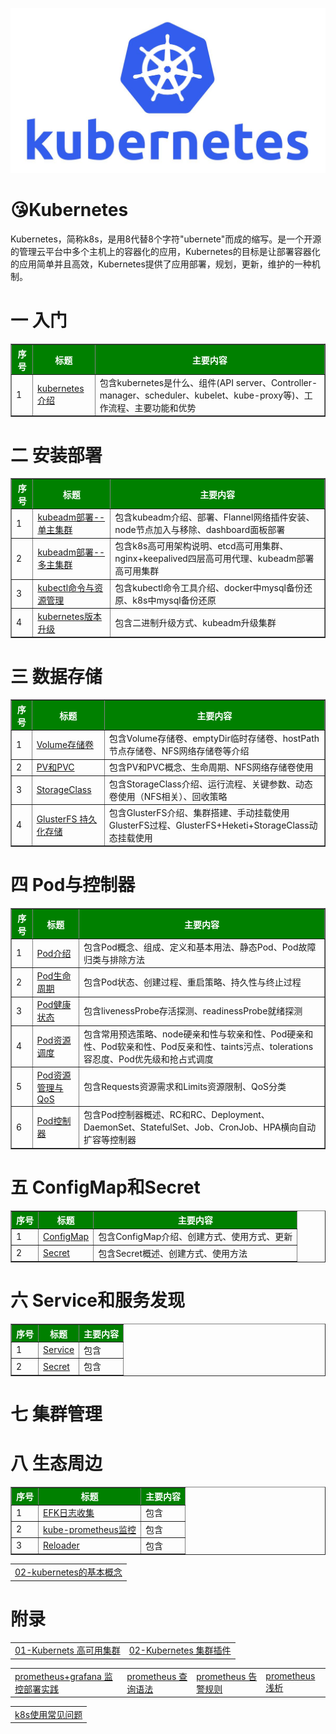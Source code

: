 ![img](assets/k8s-logo.jpeg)



# 😘Kubernetes

​		Kubernetes，简称k8s，是用8代替8个字符"ubernete"而成的缩写。是一个开源的管理云平台中多个主机上的容器化的应用，Kubernetes的目标是让部署容器化的应用简单并且高效，Kubernetes提供了应用部署，规划，更新，维护的一种机制。



# 一 入门

<table cellpadding="2" border="1">
   <tbody>
    <tr> 
     <th bgcolor="green"><font face="微软雅黑" color="white">序号</font></th>
     <th bgcolor="green"><font face="微软雅黑" color="white">标题</font></th>
     <th bgcolor="green"><font face="微软雅黑" color="white">主要内容</font></th>
    </tr>
    <tr>
     <td>1</td>
     <td><a href="概念介绍/kubernetes介绍.md">kubernetes介绍</a></td>
     <td>包含kubernetes是什么、组件(API server、Controller-manager、scheduler、kubelet、kube-proxy等)、工作流程、主要功能和优势</td>
     </tr>
   </tbody>
</table>


# 二 安装部署

<table cellpadding="2" border="1">
   <tbody>
    <tr> 
     <th bgcolor="green"><font face="微软雅黑" color="white">序号</font></th>
     <th bgcolor="green"><font face="微软雅黑" color="white">标题</font></th>
     <th bgcolor="green"><font face="微软雅黑" color="white">主要内容</font></th>
    </tr>
    <tr> 
     <td>1</td> 
     <td><a href="安装部署/kubeadm部署--单主集群.md">kubeadm部署--单主集群</a></td> 
     <td>包含kubeadm介绍、部署、Flannel网络插件安装、node节点加入与移除、dashboard面板部署</td> 
     </tr>
    <tr> 
     <td>2</td> 
     <td><a href="安装部署/kubeadm部署--多主集群.md">kubeadm部署--多主集群</a></td> 
     <td>包含k8s高可用架构说明、etcd高可用集群、nginx+keepalived四层高可用代理、kubeadm部署高可用集群</td> 
    </tr>
    <tr> 
     <td>3</td> 
     <td><a href="安装部署/kubectl命令与资源管理.md">kubectl命令与资源管理</a></td> 
     <td>包含kubectl命令工具介绍、docker中mysql备份还原、k8s中mysql备份还原</td> 
    </tr>
    <tr> 
     <td>4</td> 
     <td><a href="安装部署/kubernetes版本升级.md">kubernetes版本升级</a></td> 
     <td>包含二进制升级方式、kubeadm升级集群</td> 
    </tr> 
   </tbody>
</table>


# 三 数据存储

<table cellpadding="2" border="1">
   <tbody>
    <tr> 
     <th bgcolor="green"><font face="微软雅黑" color="white">序号</font></th>
     <th bgcolor="green"><font face="微软雅黑" color="white">标题</font></th>
     <th bgcolor="green"><font face="微软雅黑" color="white">主要内容</font></th>
    </tr>
    <tr> 
     <td>1</td> 
     <td><a href="数据存储/Volume存储卷.md">Volume存储卷</a></td> 
     <td>包含Volume存储卷、emptyDir临时存储卷、hostPath节点存储卷、NFS网络存储卷等介绍</td> 
    </tr>
     <tr> 
     <td>2</td> 
     <td><a href="数据存储/PV和PVC.md">PV和PVC</a></td> 
     <td>包含PV和PVC概念、生命周期、NFS网络存储卷使用</td> 
    </tr>
    <tr> 
     <td>3</td> 
     <td><a href="数据存储/StorageClass.md">StorageClass</a></td> 
     <td>包含StorageClass介绍、运行流程、关键参数、动态卷使用（NFS相关）、回收策略</td> 
    </tr>
    <tr> 
     <td>4</td> 
     <td><a href="数据存储/GlusterFS持久化存储.md">GlusterFS 持久化存储</a></td> 
     <td>包含GlusterFS介绍、集群搭建、手动挂载使用GlusterFS过程、GlusterFS+Heketi+StorageClass动态挂载使用</td> 
    </tr> 
   </tbody>
</table>


# 四 Pod与控制器

<table cellpadding="2" border="1">
   <tbody>
    <tr> 
     <th bgcolor="green"><font face="微软雅黑" color="white">序号</font></th>
     <th bgcolor="green"><font face="微软雅黑" color="white">标题</font></th>
     <th bgcolor="green"><font face="微软雅黑" color="white">主要内容</font></th>
    </tr>
 <tr> 
     <td>1</td> 
     <td><a href="Pod与控制器/Pod介绍.md">Pod介绍</a></td> 
     <td>包含Pod概念、组成、定义和基本用法、静态Pod、Pod故障归类与排除方法</td> 
    </tr>
     <tr> 
     <td>2</td> 
     <td><a href="Pod与控制器/Pod生命周期.md">Pod生命周期</a></td> 
     <td>包含Pod状态、创建过程、重启策略、持久性与终止过程</td> 
    </tr>
    <tr> 
     <td>3</td> 
     <td><a href="Pod与控制器/Pod健康状态.md">Pod健康状态</a></td> 
     <td>包含livenessProbe存活探测、readinessProbe就绪探测</td> 
    </tr>
    <tr> 
     <td>4</td> 
     <td><a href="Pod与控制器/Pod资源调度.md">Pod资源调度</a></td> 
     <td>包含常用预选策略、node硬亲和性与软亲和性、Pod硬亲和性、Pod软亲和性、Pod反亲和性、taints污点、tolerations容忍度、Pod优先级和抢占式调度</td> 
    </tr>
	<tr> 
     <td>5</td> 
     <td><a href="Pod与控制器/Pod资源管理与QoS.md">Pod资源管理与QoS</a></td> 
     <td>包含Requests资源需求和Limits资源限制、QoS分类</td> 
    </tr>
    <tr> 
     <td>6</td> 
     <td><a href="Pod与控制器/Pod控制器.md">Pod控制器</a></td> 
     <td>包含Pod控制器概述、RC和RC、Deployment、DaemonSet、StatefulSet、Job、CronJob、HPA横向自动扩容等控制器</td> 
    </tr> 
   </tbody>
</table>



# 五 ConfigMap和Secret

<table cellpadding="2" border="1">
   <tbody>
    <tr> 
     <th bgcolor="green"><font face="微软雅黑" color="white">序号</font></th>
     <th bgcolor="green"><font face="微软雅黑" color="white">标题</font></th>
     <th bgcolor="green"><font face="微软雅黑" color="white">主要内容</font></th>
    </tr>
 <tr> 
     <td>1</td> 
     <td><a href="ConfigMap和Secret/ConfigMap.md">ConfigMap</a></td> 
     <td>包含ConfigMap介绍、创建方式、使用方式、更新</td> 
    </tr>
  <tr> 
     <td>2</td> 
     <td><a href="ConfigMap和Secret/Secret.md">Secret</a></td> 
     <td>包含Secret概述、创建方式、使用方法</td> 
    </tr> 
   </tbody>
</table>  



# 六 Service和服务发现

<table cellpadding="2" border="1">
   <tbody>
    <tr> 
     <th bgcolor="green"><font face="微软雅黑" color="white">序号</font></th>
     <th bgcolor="green"><font face="微软雅黑" color="white">标题</font></th>
     <th bgcolor="green"><font face="微软雅黑" color="white">主要内容</font></th>
    </tr>
 <tr> 
     <td>1</td> 
     <td><a href="Service和服务发现/Service.md">Service</a></td> 
     <td>包含</td> 
    </tr>
  <tr> 
     <td>2</td> 
     <td><a href="ConfigMap和Secret/Secret.md">Secret</a></td> 
     <td>包含</td> 
    </tr> 
   </tbody>
</table>  



# 七 集群管理

















# 八 生态周边

<table cellpadding="2" border="1">
   <tbody>
    <tr> 
     <th bgcolor="green"><font face="微软雅黑" color="white">序号</font></th>
     <th bgcolor="green"><font face="微软雅黑" color="white">标题</font></th>
     <th bgcolor="green"><font face="微软雅黑" color="white">主要内容</font></th>
    </tr>
 <tr> 
     <td>1</td> 
     <td><a href="生态周边/EFK日志收集.md">EFK日志收集</a></td>
     <td>包含</td> 
    </tr>
  <tr> 
     <td>2</td> 
     <td><a href="生态周边/kube-prometheus监控.md">kube-prometheus监控</a></td>
     <td>包含</td> 
    </tr>     
     <tr> 
     <td>3</td> 
     <td><a href="生态周边/Reloader.md">Reloader</a></td>
     <td>包含</td> 
    </tr>
   </tbody>
</table>










<table border="0">
<tr>
   <td><a href="Kubernetes学习/02-kubernetes的基本概念.md">02-kubernetes的基本概念</a></td>
</tr>
</table>



# 附录

<table border="0">
    <tr>
        <td><a href="附录/01-Kubernets高可用集群.md">01-Kubernets 高可用集群</a></td>
        <td><a href="附录/02-Kubernetes集群插件.md">02-Kubernetes 集群插件</a></td>
    </tr>
</table>
<table border="0">
    <tr>
    <td><a href="附录/promethues/prometheus+grafana监控部署实践.md">prometheus+grafana 监控部署实践</a></td>
    <td><a href="附录/promethues/prometheus查询语法.md">prometheus 查询语法</a></td>
    <td><a href="附录/promethues/prometheus告警规则.md">prometheus 告警规则</a></td>
    <td><a href="附录/promethues/prometheus浅析.md">prometheus 浅析</a></td>
    </tr>
</table>       
<table border="0">
    <tr>
        <td><a href="k8s使用常见问题.md">k8s使用常见问题</a></td>
    </tr>
</table>    










